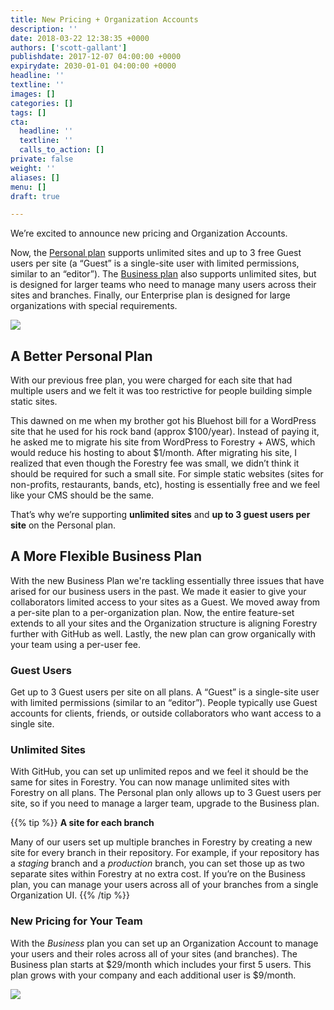 ```yaml
---
title: New Pricing + Organization Accounts
description: ''
date: 2018-03-22 12:38:35 +0000
authors: ['scott-gallant']
publishdate: 2017-12-07 04:00:00 +0000
expirydate: 2030-01-01 04:00:00 +0000
headline: ''
textline: ''
images: []
categories: []
tags: []
cta:
  headline: ''
  textline: ''
  calls_to_action: []
private: false
weight: ''
aliases: []
menu: []
draft: true

---
```

We’re excited to announce new pricing and Organization Accounts.

Now, the [Personal plan](#a-better-personal-plan) supports unlimited sites and up to 3 free Guest users per site (a “Guest” is a single-site user with limited permissions, similar to an “editor”).  The [Business plan](#a-more-flexible-business-plan) also supports unlimited sites, but is designed for larger teams who need to manage many users across their sites and branches.  Finally, our Enterprise plan is designed for large organizations with special requirements.

![](/uploads/2018/03/forestryio-pricing.png)

## A Better Personal Plan

With our previous free plan, you were charged for each site that had multiple users and we felt it was too restrictive for people building simple static sites.

This dawned on me when my brother got his Bluehost bill for a WordPress site that he used for his rock band (approx $100/year). Instead of paying it, he asked me to migrate his site from WordPress to Forestry + AWS, which would reduce his hosting to about $1/month. After migrating his site, I realized that even though the Forestry fee was small, we didn’t think it should be required for such a small site.  For simple static websites (sites for non-profits, restaurants, bands, etc), hosting is essentially free and we feel like your CMS should be the same.

That’s why we’re supporting **unlimited sites** and **up to 3 guest users per site** on the Personal plan.

## A More Flexible Business Plan

With the new Business Plan we're tackling essentially three issues that have arised for our business users in the past. We made it easier to give your collaborators limited access to your sites as a Guest. We moved away from a per-site plan to a per-organization plan. Now, the entire feature-set extends to all your sites and the Organization structure is aligning Forestry further with GitHub as well. Lastly, the new plan can grow organically with your team using a per-user fee.

### Guest Users

Get up to 3 Guest users per site on all plans. A “Guest” is a single-site user with limited permissions (similar to an “editor”).  People typically use Guest accounts for clients, friends, or outside collaborators who want access to a single site.

### Unlimited Sites

With GitHub, you can set up unlimited repos and we feel it should be the same for sites in Forestry.  You can now manage unlimited sites with Forestry on all plans.  The Personal plan only allows up to 3 Guest users per site, so if you need to manage a larger team, upgrade to the Business plan.

{{% tip %}}
**A site for each branch**

Many of our users set up multiple branches in Forestry by creating a new site for every branch in their repository. For example, if your repository has a _staging_ branch and a _production_ branch, you can set those up as two separate sites within Forestry at no extra cost. If you’re on the Business plan, you can manage your users across all of your branches from a single Organization UI.
{{% /tip %}}

### New Pricing for Your Team

With the _Business_ plan you can set up an Organization Account to manage your users and their roles across all of your sites (and branches).  The Business plan starts at $29/month which includes your first 5 users. This plan grows with your company and each additional user is $9/month.  

![](/uploads/2018/03/business-plan-ui.png)
